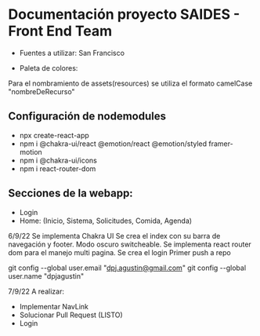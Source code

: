 # Documentación proyecto SAIDES - Front End Team 

- Fuentes a utilizar: San Francisco

- Paleta de colores: 

Para el nombramiento de assets(resources) se utiliza el formato camelCase "nombreDeRecurso" 

## Configuración de nodemodules
- npx create-react-app 
- npm i @chakra-ui/react @emotion/react @emotion/styled framer-motion
- npm i @chakra-ui/icons
- npm i react-router-dom

## Secciones de la webapp: 
- Login
- Home: (Inicio, Sistema, Solicitudes, Comida, Agenda)

6/9/22
Se implementa Chakra UI 
Se crea el index con su barra de navegación y footer. Modo oscuro switcheable.
Se implementa react router dom para el manejo multi pagina.
Se crea el login
Primer push a repo

git config --global user.email "dpj.agustin@gmail.com"
git config --global user.name "dpjagustin"

7/9/22
A realizar:
- Implementar NavLink
- Solucionar Pull Request (LISTO)
- Login
